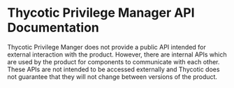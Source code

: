 [title]: # (Privilege Manager API)
[tags]: # (API,internal)
[priority]: # (100) 
# Thycotic Privilege Manager API Documentation

Thycotic Privilege Manger does not provide a public API intended for external interaction with the product. However, there are internal APIs which are used by the product for components to communicate with each other.  These APIs are not intended to be accessed externally and Thycotic does not guarantee that they will not change between versions of the product.